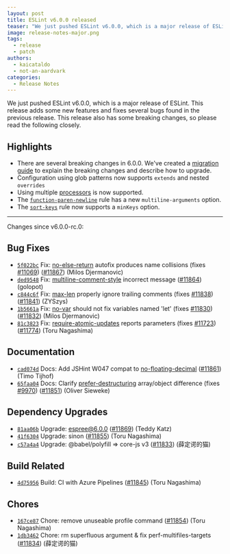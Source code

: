 ```yaml
---
layout: post
title: ESLint v6.0.0 released
teaser: "We just pushed ESLint v6.0.0, which is a major release of ESLint. This release adds some new features and fixes several bugs found in the previous release. This release also has some breaking changes, so please read the following closely."
image: release-notes-major.png
tags:
  - release
  - patch
authors:
  - kaicataldo
  - not-an-aardvark
categories:
  - Release Notes
---
```


We just pushed ESLint v6.0.0, which is a major release of ESLint. This release adds some new features and fixes several bugs found in the previous release. This release also has some breaking changes, so please read the following closely.

## Highlights

* There are several breaking changes in 6.0.0. We've created a [migration guide](/docs/user-guide/migrating-to-6.0.0) to explain the breaking changes and describe how to upgrade.
* Configuration using glob patterns now supports `extends` and nested `overrides`
* Using multiple [processors](/docs/user-guide/configuring#specifying-processor) is now supported.
* The [`function-paren-newline`](/docs/rules/function-paren-newline) rule has a new `multiline-arguments` option.
* The [`sort-keys`](/docs/rules/sort-keys) rule now supports a `minKeys` option.


---

Changes since v6.0.0-rc.0:

## Bug Fixes


* [`5f022bc`](https://github.com/eslint/eslint/commit/5f022bc91d0d93d140876ceb1ee4e08b1b7cfd49) Fix: [no-else-return](/docs/rules/no-else-return) autofix produces name collisions (fixes [#11069](https://github.com/eslint/eslint/issues/11069)) ([#11867](https://github.com/eslint/eslint/issues/11867)) (Milos Djermanovic)
* [`ded9548`](https://github.com/eslint/eslint/commit/ded9548d881b15e771ca79b844e8159601f30f70) Fix: [multiline-comment-style](/docs/rules/multiline-comment-style) incorrect message ([#11864](https://github.com/eslint/eslint/issues/11864)) (golopot)
* [`c844c6f`](https://github.com/eslint/eslint/commit/c844c6f2ff314cfa8c6ca0e35a1ef58b7e297b79) Fix: [max-len](/docs/rules/max-len) properly ignore trailing comments (fixes [#11838](https://github.com/eslint/eslint/issues/11838)) ([#11841](https://github.com/eslint/eslint/issues/11841)) (ZYSzys)
* [`1b5661a`](https://github.com/eslint/eslint/commit/1b5661ae467c227c0239e06cc1466480004aa799) Fix: [no-var](/docs/rules/no-var) should not fix variables named 'let' (fixes [#11830](https://github.com/eslint/eslint/issues/11830)) ([#11832](https://github.com/eslint/eslint/issues/11832)) (Milos Djermanovic)
* [`81c3823`](https://github.com/eslint/eslint/commit/81c382378923a45015bafe58362f6c8faa5c3d5f) Fix: [require-atomic-updates](/docs/rules/require-atomic-updates) reports parameters (fixes [#11723](https://github.com/eslint/eslint/issues/11723)) ([#11774](https://github.com/eslint/eslint/issues/11774)) (Toru Nagashima)




## Documentation


* [`cad074d`](https://github.com/eslint/eslint/commit/cad074d4ddb34a59183b5965ca50170713b5a711) Docs: Add JSHint W047 compat to [no-floating-decimal](/docs/rules/no-floating-decimal) ([#11861](https://github.com/eslint/eslint/issues/11861)) (Timo Tijhof)
* [`65faa04`](https://github.com/eslint/eslint/commit/65faa04e8b42eecd4505111bbff296951179f033) Docs: Clarify [prefer-destructuring](/docs/rules/prefer-destructuring) array/object difference (fixes [#9970](https://github.com/eslint/eslint/issues/9970)) ([#11851](https://github.com/eslint/eslint/issues/11851)) (Oliver Sieweke)




## Dependency Upgrades


* [`81aa06b`](https://github.com/eslint/eslint/commit/81aa06b4cc49e9c15234a2c4d27659a03fea53d8) Upgrade: espree@6.0.0 ([#11869](https://github.com/eslint/eslint/issues/11869)) (Teddy Katz)
* [`41f6304`](https://github.com/eslint/eslint/commit/41f6304ce641a82ee729251b448dceb9fb0d501d) Upgrade: sinon ([#11855](https://github.com/eslint/eslint/issues/11855)) (Toru Nagashima)
* [`c57a4a4`](https://github.com/eslint/eslint/commit/c57a4a4a993193c4208c6419df331a7bc644a536) Upgrade: @babel/polyfill => core-js v3 ([#11833](https://github.com/eslint/eslint/issues/11833)) (薛定谔的猫)




## Build Related


* [`4d75956`](https://github.com/eslint/eslint/commit/4d75956147b6fd662ee90eb21d3f762816463b88) Build: CI with Azure Pipelines ([#11845](https://github.com/eslint/eslint/issues/11845)) (Toru Nagashima)




## Chores


* [`167ce87`](https://github.com/eslint/eslint/commit/167ce87e908ec04b0d3d79960278d45c883c4285) Chore: remove unuseable profile command ([#11854](https://github.com/eslint/eslint/issues/11854)) (Toru Nagashima)
* [`1db3462`](https://github.com/eslint/eslint/commit/1db346220889305a427b45a00afcf362b81b3767) Chore: rm superfluous argument & fix perf-multifiles-targets ([#11834](https://github.com/eslint/eslint/issues/11834)) (薛定谔的猫)
